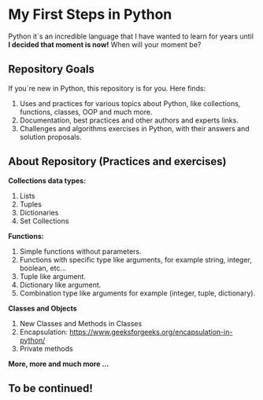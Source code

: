 # My First Steps in Python

Python it´s an incredible language that I have wanted to learn for years until **I decided that moment is now!** 
When will your moment be?

## Repository Goals

If you´re new in Python, this repository is for you. Here finds:

1. Uses and practices for various topics about Python, like collections, functions, classes, OOP and much more.
2. Documentation, best practices and other authors and experts links.
3. Challenges and algorithms exercises in Python, with their answers and solution proposals.

## About Repository (Practices and exercises)

**Collections data types:**

1. Lists
2. Tuples
3. Dictionaries
4. Set Collections

**Functions:**

1. Simple functions without parameters.
2. Functions with specific type like arguments, for example string, integer, boolean, etc...
3. Tuple like argument.
4. Dictionary like argument.
5. Combination type like arguments for example (integer, tuple, dictionary).

**Classes and Objects**

1. New Classes and Methods in Classes
2. Encapsulation: https://www.geeksforgeeks.org/encapsulation-in-python/
3. Private methods

**More, more and much more ...**

## To be continued!
